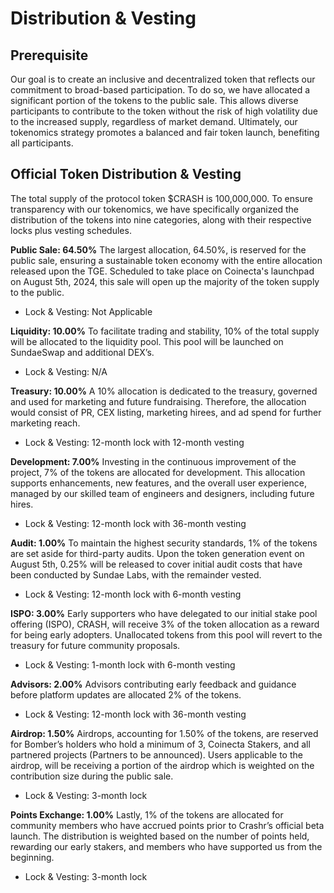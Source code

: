 # Distribution & Vesting

## Prerequisite 

Our goal is to create an inclusive and decentralized token that reflects our commitment to broad-based participation. To do so, we have allocated a significant portion of the tokens to the public sale. This allows diverse participants to contribute to the token without the risk of high volatility due to the increased supply, regardless of market demand. Ultimately, our tokenomics strategy promotes a balanced and fair token launch, benefiting all participants. 

## Official Token Distribution & Vesting 

The total supply of the protocol token $CRASH is 100,000,000. To ensure transparency with our tokenomics, we have specifically organized the distribution of the tokens into nine categories, along with their respective locks plus vesting schedules.

**Public Sale: 64.50%**
The largest allocation, 64.50%, is reserved for the public sale, ensuring a sustainable token economy with the entire allocation released upon the TGE. Scheduled to take place on Coinecta's launchpad on August 5th, 2024, this sale will open up the majority of the token supply to the public.
- Lock & Vesting: Not Applicable

**Liquidity: 10.00%**
To facilitate trading and stability, 10% of the total supply will be allocated to the liquidity pool. This pool will be launched on SundaeSwap and additional DEX’s.
- Lock & Vesting: N/A

**Treasury: 10.00%**
A 10% allocation is dedicated to the treasury, governed and used for marketing and future fundraising. Therefore, the allocation would consist of PR, CEX listing, marketing hirees, and ad spend for further marketing reach. 
- Lock & Vesting: 12-month lock with 12-month vesting

**Development: 7.00%**
Investing in the continuous improvement of the project, 7% of the tokens are allocated for development. This allocation supports enhancements, new features, and the overall user experience, managed by our skilled team of engineers and designers, including future hires.
- Lock & Vesting: 12-month lock with 36-month vesting

**Audit: 1.00%**
To maintain the highest security standards, 1% of the tokens are set aside for third-party audits. Upon the token generation event on August 5th, 0.25% will be released to cover initial audit costs that have been conducted by Sundae Labs, with the remainder vested.
- Lock & Vesting: 12-month lock with 6-month vesting

**ISPO: 3.00%**
Early supporters who have delegated to our initial stake pool offering (ISPO), CRASH, will receive 3% of the token allocation as a reward for being early adopters. Unallocated tokens from this pool will revert to the treasury for future community proposals.
- Lock & Vesting: 1-month lock with 6-month vesting

**Advisors: 2.00%**
Advisors contributing early feedback and guidance before platform updates are allocated 2% of the tokens. 
- Lock & Vesting: 12-month lock with 36-month vesting

**Airdrop: 1.50%**
Airdrops, accounting for 1.50% of the tokens, are reserved for Bomber’s holders who hold a minimum of 3, Coinecta Stakers, and all partnered projects (Partners to be announced). Users applicable to the airdrop, will be receiving a portion of the airdrop which is weighted on the contribution size during the public sale.
- Lock & Vesting: 3-month lock

**Points Exchange: 1.00%**
Lastly, 1% of the tokens are allocated for community members who have accrued points prior to Crashr’s official beta launch. The distribution is weighted based on the number of points held, rewarding our early stakers, and members who have supported us from the beginning. 
- Lock & Vesting: 3-month lock
